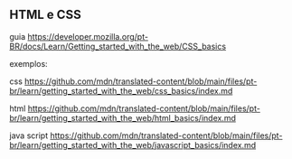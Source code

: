 ## HTML e CSS

guia https://developer.mozilla.org/pt-BR/docs/Learn/Getting_started_with_the_web/CSS_basics

exemplos:

css https://github.com/mdn/translated-content/blob/main/files/pt-br/learn/getting_started_with_the_web/css_basics/index.md

html https://github.com/mdn/translated-content/blob/main/files/pt-br/learn/getting_started_with_the_web/html_basics/index.md

java script https://github.com/mdn/translated-content/blob/main/files/pt-br/learn/getting_started_with_the_web/javascript_basics/index.md

